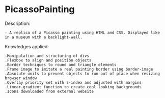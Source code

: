 # PicassoPainting

Description:

    - A replica of a Picasso painting using HTML and CSS. Displayed like in a museum with a backlight-wall.

Knowledges applied:

    .Manipulation and structuring of divs
    .Flexbox to align and position objects
    .Border techniques to round and triangle elements
    .Frame image to imitate a real painting border using border-image
    .Absolute units to prevent objects to run out of place when resizing browser window
    .Overlay priority set with z-index and adjusted with margins
    .Linear-gradient function to create cool looking backgrounds
    .Icons downloaded from external website
    
